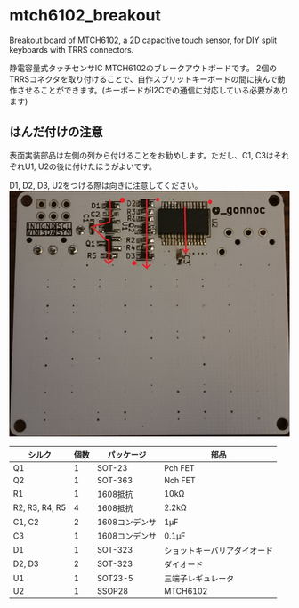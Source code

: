 # mtch6102_breakout
Breakout board of MTCH6102, a 2D capacitive touch sensor, for DIY split keyboards with TRRS connectors.

静電容量式タッチセンサIC MTCH6102のブレークアウトボードです。
2個のTRRSコネクタを取り付けることで、自作スプリットキーボードの間に挟んで動作させることができます。(キーボードがI2Cでの通信に対応している必要があります)

## はんだ付けの注意

表面実装部品は左側の列から付けることをお勧めします。ただし、C1, C3はそれぞれU1, U2の後に付けたほうがよいです。

D1, D2, D3, U2をつける際は向きに注意してください。
![半田面](https://github.com/sekigon-gonnoc/mtch6102_breakout/blob/master/bottom.JPG "はんだ面")

|シルク|個数|パッケージ|部品|
|--|--|--|--|
|Q1|1|SOT-23|Pch FET|
|Q2|1|SOT-363|Nch FET|
|R1|1|1608抵抗|10kΩ|
|R2, R3, R4, R5|4|1608抵抗|2.2kΩ|
|C1, C2|2|1608コンデンサ|1μF|
|C3|1|1608コンデンサ|0.1μF|
|D1|1|SOT-323|ショットキーバリアダイオード|
|D2, D3|2|SOT-323|ダイオード|
|U1|1|SOT23-5|三端子レギュレータ|
|U2|1|SSOP28|MTCH6102|
